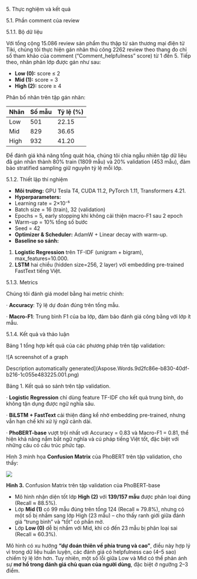 ﻿5\. Thực nghiệm và kết quả

5\.1. Phần comment của review

5\.1.1. Bộ dữ liệu

Với tổng cộng 15.086 review sản phẩm thu thập từ sàn thương mại điện tử Tiki, chúng tôi thực hiện gán nhãn thủ công 2262 review theo thang đo chỉ số tham khảo của comment (“Comment\_helpfulness” score) từ 1 đến 5. Tiếp theo, nhãn phân lớp được gán như sau:

- **Low (0):** score ≤ 2
- **Mid (1):** score = 3
- **High (2):** score ≥ 4

Phân bố nhãn trên tập gán nhãn:

|Nhãn|Số mẫu|Tỷ lệ (%)|
| :- | :- | :- |
|Low|501|22\.15|
|Mid|829|36\.65|
|High|932|41\.20|

Để đánh giá khả năng tổng quát hóa, chúng tôi chia ngẫu nhiên tập dữ liệu đã gán nhãn thành 80% train (1809 mẫu) và 20% validation (453 mẫu), đảm bảo stratified sampling giữ nguyên tỷ lệ mỗi lớp.

5\.1.2. Thiết lập thí nghiệm

- **Môi trường:** GPU Tesla T4, CUDA 11.2, PyTorch 1.11, Transformers 4.21.
- **Hyperparameters:**
- Learning rate = 2×10⁻⁵
- Batch size = 16 (train), 32 (validation)
- Epochs = 5, early stopping khi không cải thiện macro-F1 sau 2 epoch
- Warm-up = 10% tổng số bước
- Seed = 42
- **Optimizer & Scheduler:** AdamW + Linear decay with warm-up.
- **Baseline so sánh:**
1. **Logistic Regression** trên TF-IDF (unigram + bigram), max\_features=10.000.
1. **LSTM** hai chiều (hidden size=256, 2 layer) với embedding pre-trained FastText tiếng Việt.

5\.1.3. Metrics

Chúng tôi đánh giá model bằng hai metric chính:

·  **Accuracy**: Tỷ lệ dự đoán đúng trên tổng mẫu.

·  **Macro-F1**: Trung bình F1 của ba lớp, đảm bảo đánh giá công bằng với lớp ít mẫu.

5\.1.4. Kết quả và thảo luận

Bảng 1 tổng hợp kết quả của các phương pháp trên tập validation:

![A screenshot of a graph

Description automatically generated](Aspose.Words.9d2fc86e-b830-40df-b216-1c055e483225.001.png)

Bảng 1. Kết quả so sánh trên tập validation.

·  **Logistic Regression** chỉ dùng feature TF-IDF cho kết quả trung bình, do không tận dụng được ngữ nghĩa sâu.

·  **BiLSTM + FastText** cải thiện đáng kể nhờ embedding pre-trained, nhưng vẫn hạn chế khi xử lý ngữ cảnh dài.

·  **PhoBERT-base** vượt trội nhất với Accuracy = 0.83 và Macro-F1 = 0.81, thể hiện khả năng nắm bắt ngữ nghĩa và cú pháp tiếng Việt tốt, đặc biệt với những câu có cấu trúc phức tạp.

Hình 3 minh họa **Confusion Matrix** của PhoBERT trên tập validation, cho thấy:

![](Aspose.Words.9d2fc86e-b830-40df-b216-1c055e483225.002.png)

**Hình 3.** Confusion Matrix trên tập validation của PhoBERT-base

- Mô hình nhận diện tốt lớp **High (2)** với **139/157 mẫu** được phân loại đúng (Recall ≈ 88.5%).
- Lớp **Mid (1)** có 99 mẫu đúng trên tổng 124 (Recall ≈ 79.8%), nhưng có một số bị nhầm sang lớp High (23 mẫu) – cho thấy ranh giới giữa đánh giá “trung bình” và “tốt” có phần mờ.
- Lớp **Low (0)** dễ bị nhầm với Mid, khi có đến 23 mẫu bị phân loại sai (Recall ≈ 60.3%).

Mô hình có xu hướng **“dự đoán thiên về phía trung và cao”**, điều này hợp lý vì trong dữ liệu huấn luyện, các đánh giá có helpfulness cao (4–5 sao) chiếm tỷ lệ lớn hơn. Tuy nhiên, một số lỗi giữa Low và Mid có thể phản ánh sự **mơ hồ trong đánh giá chủ quan của người dùng**, đặc biệt ở ngưỡng 2–3 điểm.



